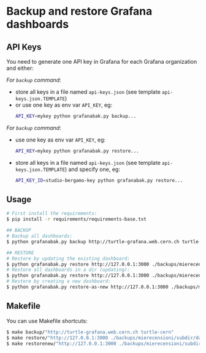 # Backup and restore Grafana dashboards

## API Keys
You need to generate one API key in Grafana for each Grafana organization and either:

_For `backup` command_:
- store all keys in a file named `api-keys.json` (see template `api-keys.json.TEMPLATE`)
- or use one key as env var `API_KEY`, eg:
    ```bash
    API_KEY=mykey python grafanabak.py backup...
    ```
_For `backup` command_:
- use one key as env var `API_KEY`, eg:
    ```bash
    API_KEY=mykey python grafanabak.py restore...
    ```
- store all keys in a file named `api-keys.json` (see template `api-keys.json.TEMPLATE`)
and specify one, eg:
    ```bash
    API_KEY_ID=studio-bergamo-key python grafanabak.py restore...
    ```


## Usage
```bash
# First install the requirements:
$ pip install -r requirements/requirements-base.txt

## BACKUP
# Backup all dashboards:
$ python grafanabak.py backup http://turtle-grafana.web.cern.ch turtle-cern

## RESTORE
# Restore by updating the existing dashboard:
$ python grafanabak.py restore http://127.0.0.1:3000 ./backups/mierecensioni/subdir/file.json
# Restore all dashboards in a dir (updating):
$ python grafanabak.py restore http://127.0.0.1:3000 ./backups/mierecensioni/subdir
# Restore by creating a new dashboard:
$ python grafanabak.py restore-as-new http://127.0.0.1:3000 ./backups/mierecensioni/subdir/file.json
```


## Makefile
You can use Makefile shortcuts:
```bash
$ make backup/"http://turtle-grafana.web.cern.ch turtle-cern"
$ make restore/"http://127.0.0.1:3000 ./backups/mierecensioni/subdir/dash.json"
$ make restorenew/"http://127.0.0.1:3000 ./backups/mierecensioni/subdir/dash.json"
```
